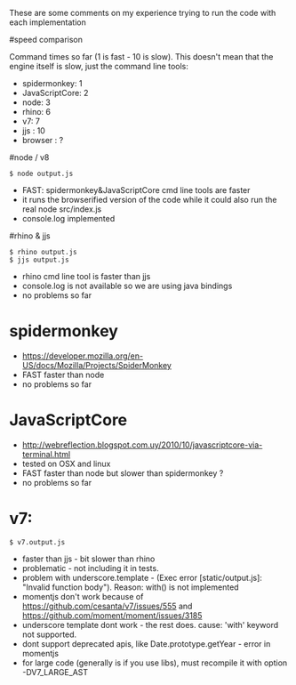 These are some comments on my experience trying to run the code with each implementation

#speed comparison

Command times so far (1 is fast - 10 is slow). This doesn't mean that the engine itself is slow, just the command line tools: 

 * spidermonkey: 1
 * JavaScriptCore: 2
 * node: 3
 * rhino: 6
 * v7: 7
 * jjs : 10
 * browser : ?
 
#node / v8

    $ node output.js

 * FAST: spidermonkey&JavaScriptCore cmd line tools are faster
 * it runs the browserified version of the code while it could also run the real node src/index.js
 * console.log implemented


#rhino & jjs

    $ rhino output.js
    $ jjs output.js

 * rhino cmd line tool is faster than jjs
 * console.log is not available so we are using java bindings
 * no problems so far 

# spidermonkey

 * https://developer.mozilla.org/en-US/docs/Mozilla/Projects/SpiderMonkey
 * FAST faster than node
 * no problems so far

# JavaScriptCore

 * http://webreflection.blogspot.com.uy/2010/10/javascriptcore-via-terminal.html
 * tested on OSX and linux
 * FAST faster than node but slower than spidermonkey ? 
 * no problems so far

# v7: 

    $ v7.output.js

 * faster than jjs - bit slower than rhino
 * problematic - not including it in tests. 
 * problem with underscore.template - (Exec error [static/output.js]: "Invalid function body"). Reason: with() is not implemented
 * momentjs don't work because of https://github.com/cesanta/v7/issues/555 and  https://github.com/moment/moment/issues/3185 
 * underscore template dont work - the rest does. cause: 'with' keyword not supported. 
 * dont support deprecated apis, like Date.prototype.getYear - error in momentjs
 * for large code (generally is if you use libs), must recompile it with option -DV7_LARGE_AST

